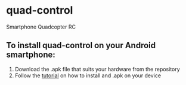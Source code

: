 # quad-control
Smartphone Quadcopter RC


## To install quad-control on your Android smartphone:

1. Download the .apk file that suits your hardware from the repository
2. Follow the [tutorial](https://www.wikihow.tech/Install-APK-Files-on-Android) on how to install and .apk on your device

